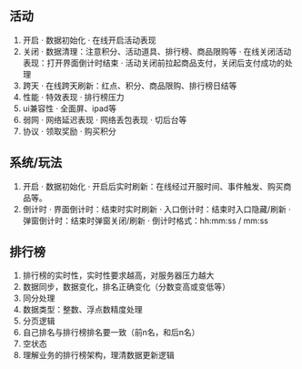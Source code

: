 ## 活动
1. 开启
· 数据初始化
· 在线开启活动表现
2. 关闭
· 数据清理：注意积分、活动道具、排行榜、商品限购等
· 在线关闭活动表现：打开界面倒计时结束
· 活动关闭前拉起商品支付，关闭后支付成功的处理
3. 跨天
· 在线跨天刷新：红点、积分、商品限购、排行榜日结等
4. 性能
· 特效表现
· 排行榜压力
5. ui兼容性
· 全面屏、ipad等
6. 弱网
· 网络延迟表现
· 网络丢包表现
· 切后台等
7. 协议
· 领取奖励
· 购买积分

## 系统/玩法
1. 开启
· 数据初始化
· 开启后实时刷新：在线经过开服时间、事件触发、购买商品等。
2. 倒计时
· 界面倒计时：结束时实时刷新
· 入口倒计时：结束时入口隐藏/刷新
· 弹窗倒计时：结束时弹窗关闭/刷新
· 倒计时格式：hh:mm:ss / mm:ss


## 排行榜
1. 排行榜的实时性，实时性要求越高，对服务器压力越大
2. 数据同步，数据变化，排名正确变化（分数变高或变低等）
3. 同分处理
4. 数据类型：整数、浮点数精度处理
5. 分页逻辑
6. 自己排名与排行榜排名要一致（前n名，和后n名）
7. 空状态
8. 理解业务的排行榜架构，理清数据更新逻辑
